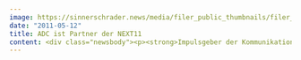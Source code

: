 ```yaml
---
image: https://sinnerschrader.news/media/filer_public_thumbnails/filer_public/d5/23/d523c5c2-8ec9-42ae-ba6f-61e7223e7a93/varfoldersdjk8pxf42x64d8fxslz8jcc8fc0000gnttmpmdynyt__480x288_q85_crop_subsampling-2_upscale.jpg
date: "2011-05-12"
title: ADC ist Partner der NEXT11
content: <div class="newsbody"><p><strong>Impulsgeber der Kommunikationsbranche kuratieren Workshops und Panels<br/></strong></p><p>Der Art Directors Club für Deutschland (ADC) e.V. ist offizieller Partner der NEXT Conference. Der ADC bietet insgesamt vier Workshops, Panels und Präsentationen während der Veranstaltung an. Unter anderem präsentiert er ausgezeichnete digitale Arbeiten des ADC Wettbewerbs 2011.</p><p><strong>Hohe inhaltliche Relevanz für Deutschlands Kreative<br/></strong>Der Art Directors Club übernimmt die Gestaltung verschiedener Panels und Workshops auf der NEXT Conference. Im Mittelpunkt stehen aktuelle Fragestellungen aus dem Marketing, die den sinnvollen Einsatz digitaler Technologien und den Umgang mit dem modernen interaktiven Konsumenten thematisieren. Unter anderem sprechen die ADC Mitglieder Jeremy Tai Abbett, Arno Lindemann und der Fachbereichsvorstand Digitale Medien, Jens Schmidt.</p><p>„Die NEXT schließt die Klammer zwischen Machern und kommerziellen Anwendern der digitalen Medien. Aufgrund ihrer Größe und des Themenspektrums ist die NEXT Conference sicherlich die wichtigste Konferenz der digitalen Wirtschaft in Deutschland“, unterstreicht Jens Schmidt die Bedeutung der NEXT Conference für die kreative digitale Szene.</p><p><strong>Ausgezeichnete Arbeiten des ADC Wettbewerbs 2011<br/></strong>Zudem werden in einer Extra-Session auf der NEXT Stage preisgekrönte Kreationen aus der digitalen Branche präsentiert. Bei den vorgestellten Arbeiten handelt es sich um Preisträger des ADC Wettbewerbs 2011, die in der vergangenen Woche im Rahmen des ADC Festivals ausgezeichnet wurden. Das Festival fand vom 4. bis 8. Mai unter dem Motto „Ideen. Durchsetzen.“ in Frankfurt/Main statt.</p><p>Zur NEXT Conference am 17. und 18. Mai werden über 150 Sprecher, zahlreiche Aussteller und insgesamt rund 1.500 Besucher aus der digitalen Wirtschaft in der STATION-Berlin erwartet.</p></div>
---
```

